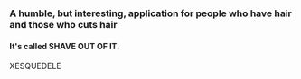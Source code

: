 ### A humble, but interesting, application for people who have hair and those who cuts hair

#### It's called SHAVE OUT OF IT.

XESQUEDELE
